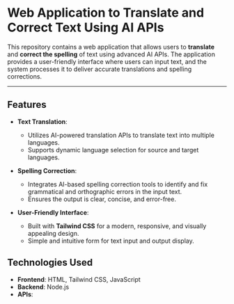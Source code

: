 # Web Application to Translate and Correct Text Using AI APIs

This repository contains a web application that allows users to **translate** and **correct the spelling** of text using advanced AI APIs. The application provides a user-friendly interface where users can input text, and the system processes it to deliver accurate translations and spelling corrections.

---

## **Features**

- **Text Translation**:

  - Utilizes AI-powered translation APIs to translate text into multiple languages.
  - Supports dynamic language selection for source and target languages.

- **Spelling Correction**:

  - Integrates AI-based spelling correction tools to identify and fix grammatical and orthographic errors in the input text.
  - Ensures the output is clear, concise, and error-free.

- **User-Friendly Interface**:

  - Built with **Tailwind CSS** for a modern, responsive, and visually appealing design.
  - Simple and intuitive form for text input and output display.

## **Technologies Used**

- **Frontend**: HTML, Tailwind CSS, JavaScript
- **Backend**: Node.js
- **APIs**:
